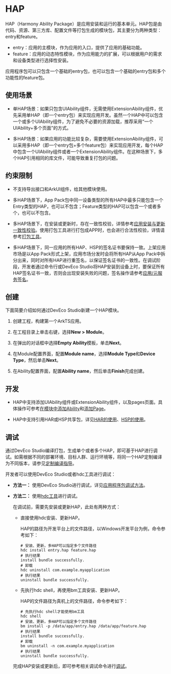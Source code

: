 # HAP
<!--Kit: Ability Kit-->
<!--Subsystem: BundleManager-->
<!--Owner: @wanghang904-->
<!--Designer: @hanfeng6-->
<!--Tester: @kongjing2-->
<!--Adviser: @Brilliantry_Rui-->

HAP（Harmony Ability Package）是应用安装和运行的基本单元。HAP包是由代码、资源、第三方库、配置文件等打包生成的模块包，其主要分为两种类型：entry和feature。

- entry：应用的主模块，作为应用的入口，提供了应用的基础功能。
- feature：应用的动态特性模块，作为应用能力的扩展，可以根据用户的需求和设备类型进行选择性安装。

应用程序包可以只包含一个基础的entry包，也可以包含一个基础的entry包和多个功能性的feature包。

## 使用场景

- 单HAP场景：如果只包含UIAbility组件，无需使用ExtensionAbility组件，优先采用单HAP（即一个entry包）来实现应用开发。虽然一个HAP中可以包含一个或多个UIAbility组件，为了避免不必要的资源加载，推荐采用“一个UIAbility+多个页面”的方式。

- 多HAP场景：如果应用的功能比较复杂，需要使用ExtensionAbility组件，可以采用多HAP（即一个entry包+多个feature包）来实现应用开发，每个HAP中包含一个UIAbility组件或者一个ExtensionAbility组件。在这种场景下，多个HAP引用相同的库文件，可能导致重复打包的问题。


## 约束限制

- 不支持导出接口和ArkUI组件，给其他模块使用。

- 多HAP场景下，App Pack包中同一设备类型的所有HAP中最多只能包含一个Entry类型的HAP，也可以不包含；Feature类型的HAP可以包含一个或者多个，也可以不包含。

- 多HAP场景下，在安装或更新时，存在一致性校验，详情参考[应用安装与更新一致性校验](multi_module_installation_update_consistency_verification.md)。使用打包工具进行打包成APP时，也会进行合法性校验，详情请参考[打包工具](../../application-dev/tools/packing-tool.md#app打包指令)。

- 多HAP场景下，同一应用的所有HAP、HSP的签名证书要保持一致。上架应用市场是以App Pack形式上架，应用市场分发时会将所有HAP从App Pack中拆分出来，同时对所有HAP进行重签名，以保证签名证书的一致性。在调试阶段，开发者通过命令行或DevEco Studio将HAP安装到设备上时，要保证所有HAP签名证书一致，否则会出现安装失败的问题，签名操作请参考[应用/元服务签名](https://developer.huawei.com/consumer/cn/doc/harmonyos-guides/ide-signing)。

## 创建

下面简要介绍如何通过DevEco Studio新建一个HAP模块。

1. 创建工程，构建第一个ArkTS应用。
2. 在工程目录上单击右键，选择**New > Module**。
3. 在弹出的对话框中选择**Empty Ability**模板，单击**Next**。
   
4. 在Module配置界面，配置**Module name**，选择**Module Type**和**Device Type**，然后单击**Next**。

5. 在Ability配置界面，配置**Ability name**，然后单击**Finish**完成创建。

## 开发

- HAP中支持添加UIAbility组件或ExtensionAbility组件，以及pages页面。具体操作可参考[在模块中添加Ability](https://developer.huawei.com/consumer/cn/doc/harmonyos-guides/ide-add-new-ability)和[添加Page](https://developer.huawei.com/consumer/cn/doc/harmonyos-guides/ide-add-page)。

- HAP中支持引用HAR或HSP共享包，详见[HAR的使用](./har-package.md#使用)、[HSP的使用](./in-app-hsp.md#使用)。

## 调试

通过DevEco Studio编译打包，生成单个或者多个HAP，即可基于HAP进行调试。如需根据不同的部署环境、目标人群、运行环境等，将同一个HAP定制编译为不同版本，请参见[定制编译指导](https://developer.huawei.com/consumer/cn/doc/harmonyos-guides/ide-customized-multi-targets-and-products-guides#section1011341611469)。

开发者可以使用DevEco Studio或者hdc工具进行调试：

- **方法一：** 使用DevEco Studio进行调试，详见[应用程序包调试方法](https://developer.huawei.com/consumer/cn/doc/harmonyos-guides/ide-run-debug-configurations)。

- **方法二：** 使用[hdc工具](../dfx/hdc.md)进行调试。

   在调试前，需要先安装或更新HAP，此处有两种方式：

   - 直接使用hdc安装、更新HAP。

      HAP的路径为开发平台上的文件路径，以Windows开发平台为例，命令参考如下：

      ```shell
      # 安装、更新，多HAP可以指定多个文件路径
      hdc install entry.hap feature.hap
      # 执行结果
      install bundle successfully.
      # 卸载
      hdc uninstall com.example.myapplication
      # 执行结果
      uninstall bundle successfully.
      ```

   - 先执行hdc shell，再使用bm工具安装、更新HAP。

      HAP的文件路径为真机上的文件路径，命令参考如下：

      ```shell
      # 先执行hdc shell才能使用bm工具
      hdc shell
      # 安装、更新，多HAP可以指定多个文件路径
      bm install -p /data/app/entry.hap /data/app/feature.hap
      # 执行结果
      install bundle successfully.
      # 卸载
      bm uninstall -n com.example.myapplication
      # 执行结果
      uninstall bundle successfully.
      ```

   完成HAP安装或更新后，即可参考相关调试命令进行[调试](../tools/aa-tool.md#进入调试模式命令attach)。

<!--RP4-->
<!--RP4End-->
